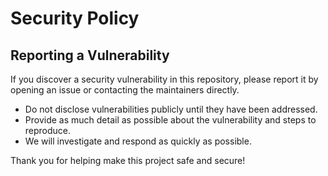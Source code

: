 # Security Policy

## Reporting a Vulnerability

If you discover a security vulnerability in this repository, please report it by opening an issue or contacting the maintainers directly.

- Do not disclose vulnerabilities publicly until they have been addressed.
- Provide as much detail as possible about the vulnerability and steps to reproduce.
- We will investigate and respond as quickly as possible.

Thank you for helping make this project safe and secure!